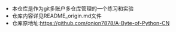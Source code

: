 - 本仓库是作为git多账户多仓库管理的一个练习和实验
- 仓库内容详见README_origin.md文件
- 仓库原地址:https://github.com/onion7878/A-Byte-of-Python-CN
